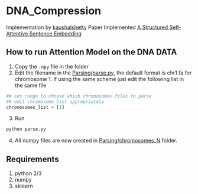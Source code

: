 # DNA_Compression

Implementation by [kaushalshetty](https://github.com/kaushalshetty/Structured-Self-Attention)
Paper Implemented [A Structured Self-Attentive Sentence Embedding](https://arxiv.org/abs/1703.03130)

## How to run Attention Model on the DNA DATA
1. Copy the `.npy` file in the folder
2. Edit the filename in the [Parsing/parse.py](Parsing/parse.py), the default format is chr1.fa for chromosome 1. If using the same scheme just edit the following list in the same file
```python
## set range to choose which chromosomes files to parse
## edit chromosome_list appropriately
chromosomes_list = [1]
```
3. Run 
```python 
python parse.py
```
4. All numpy files are now created in [Parsing/chromosomes_N](Parsing/chromosomes_N) folder.


## Requirements
1. python 2/3
2. numpy
3. sklearn
